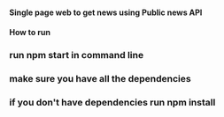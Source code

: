 #### Single page web to get news using Public news API

#### How to run

### run npm start in command line

### make sure you have all the dependencies

### if you don't have dependencies run npm install
